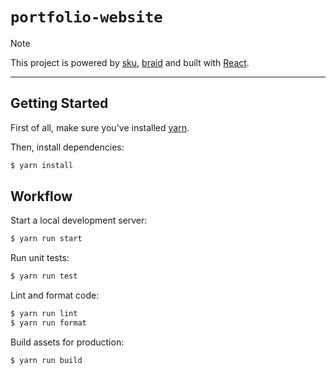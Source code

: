 # `portfolio-website`

> [!NOTE]
> This project is powered by [sku](https://github.com/seek-oss/sku), [braid](https://github.com/seek-oss/braid-design-system) and built with [React](https://facebook.github.io/react).

---

## Getting Started

First of all, make sure you&#39;ve installed [yarn](https://classic.yarnpkg.com/en/docs/install).

Then, install dependencies:

```bash
$ yarn install
```

## Workflow

Start a local development server:

```bash
$ yarn run start
```

Run unit tests:

```bash
$ yarn run test
```

Lint and format code:

```bash
$ yarn run lint
$ yarn run format
```

Build assets for production:

```bash
$ yarn run build
```
